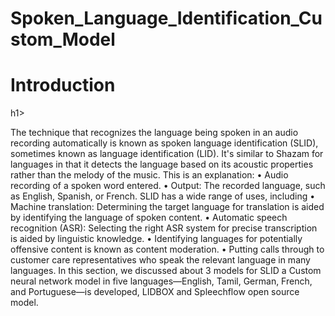 # Spoken_Language_Identification_Custom_Model

<h1>Introduction</h1>h1>
<P>
The technique that recognizes the language being spoken in an audio recording automatically is known as spoken language identification (SLID), sometimes known as language identification (LID). It's similar to Shazam for languages in that it detects the language based on its acoustic properties rather than the melody of the music. This is an explanation:
•	Audio recording of a spoken word entered.
•	Output: The recorded language, such as English, Spanish, or French.
SLID has a wide range of uses, including
•	Machine translation: Determining the target language for translation is aided by identifying the language of spoken content.
•	Automatic speech recognition (ASR): Selecting the right ASR system for precise transcription is aided by linguistic knowledge.
•	Identifying languages for potentially offensive content is known as content moderation.
•	Putting calls through to customer care representatives who speak the relevant language in many languages.
In this section, we discussed about 3 models for SLID a Custom neural network model  in five languages—English, Tamil, German, French, and Portuguese—is developed, LIDBOX  and Spleechflow open source model.  
</P>
